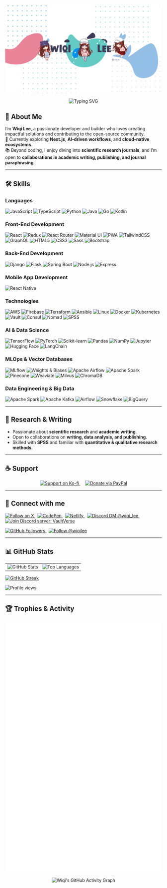 <!-- Banner -->
<p align="center">
  <img src="./assets/banner-wiqi-lee.jpg" alt="Banner Wiqi Lee" />
</p>

<!-- Typing effect -->
<p align="center">
  <img
    src="https://readme-typing-svg.demolab.com?font=Fira+Code&size=24&duration=2800&pause=900&color=38B2AC&center=true&vCenter=true&width=700&lines=Hi+there+%F0%9F%91%8B;I'm+Wiqi+Lee;Developer+%7C+Research+Enthusiast;Open+to+Academic+Collaboration+%F0%9F%A4%9D;Learning+by+Building&t=1"
    alt="Typing SVG"
  />
</p>

## 🚀 About Me
I’m **Wiqi Lee**, a passionate developer and builder who loves creating impactful solutions and contributing to the open-source community.  
🌱 Currently exploring **Next.js**, **AI-driven workflows**, and **cloud-native ecosystems**.  
📚 Beyond coding, I enjoy diving into **scientific research journals**, and I’m open to **collaborations in academic writing, publishing, and journal paraphrasing**.

---

## 🛠️ Skills

### Languages
![JavaScript](https://img.shields.io/badge/JavaScript-F7DF1E?style=flat&logo=javascript&logoColor=black)
![TypeScript](https://img.shields.io/badge/TypeScript-007ACC?style=flat&logo=typescript&logoColor=white)
![Python](https://img.shields.io/badge/Python-3776AB?style=flat&logo=python&logoColor=white)
![Java](https://img.shields.io/badge/Java-ED8B00?style=flat&logo=java&logoColor=white)
![Go](https://img.shields.io/badge/Go-00ADD8?style=flat&logo=go&logoColor=white)
![Kotlin](https://img.shields.io/badge/Kotlin-7F52FF?style=flat&logo=kotlin&logoColor=white)

### Front-End Development
![React](https://img.shields.io/badge/React-20232A?style=flat&logo=react&logoColor=61DAFB)
![Redux](https://img.shields.io/badge/Redux-764ABC?style=flat&logo=redux&logoColor=white)
![React Router](https://img.shields.io/badge/React_Router-CA4245?style=flat&logo=react-router&logoColor=white)
![Material UI](https://img.shields.io/badge/Material_UI-0081CB?style=flat&logo=mui&logoColor=white)
![PWA](https://img.shields.io/badge/Progressive_Web_App-4285F4?style=flat&logo=googlechrome&logoColor=white)
![TailwindCSS](https://img.shields.io/badge/Tailwind_CSS-38B2AC?style=flat&logo=tailwind-css&logoColor=white)
![GraphQL](https://img.shields.io/badge/GraphQL-E10098?style=flat&logo=graphql&logoColor=white)
![HTML5](https://img.shields.io/badge/HTML5-E34F26?style=flat&logo=html5&logoColor=white)
![CSS3](https://img.shields.io/badge/CSS3-1572B6?style=flat&logo=css3&logoColor=white)
![Sass](https://img.shields.io/badge/Sass-CC6699?style=flat&logo=sass&logoColor=white)
![Bootstrap](https://img.shields.io/badge/Bootstrap-563D7C?style=flat&logo=bootstrap&logoColor=white)

### Back-End Development
![Django](https://img.shields.io/badge/Django-092E20?style=flat&logo=django&logoColor=white)
![Flask](https://img.shields.io/badge/Flask-000000?style=flat&logo=flask&logoColor=white)
![Spring Boot](https://img.shields.io/badge/Spring_Boot-6DB33F?style=flat&logo=spring-boot&logoColor=white)
![Node.js](https://img.shields.io/badge/Node.js-339933?style=flat&logo=node.js&logoColor=white)
![Express](https://img.shields.io/badge/Express-000000?style=flat&logo=express&logoColor=white)

### Mobile App Development
![React Native](https://img.shields.io/badge/React_Native-20232A?style=flat&logo=react&logoColor=61DAFB)

### Technologies
![AWS](https://img.shields.io/badge/AWS-232F3E?style=flat&logo=amazon-aws&logoColor=white)
![Firebase](https://img.shields.io/badge/Firebase-FFCA28?style=flat&logo=firebase&logoColor=black)
![Terraform](https://img.shields.io/badge/Terraform-844FBA?style=flat&logo=terraform&logoColor=white)
![Ansible](https://img.shields.io/badge/Ansible-EE0000?style=flat&logo=ansible&logoColor=white)
![Linux](https://img.shields.io/badge/Linux-FCC624?style=flat&logo=linux&logoColor=black)
![Docker](https://img.shields.io/badge/Docker-2496ED?style=flat&logo=docker&logoColor=white)
![Kubernetes](https://img.shields.io/badge/Kubernetes-326CE5?style=flat&logo=kubernetes&logoColor=white)
![Vault](https://img.shields.io/badge/Vault-000000?style=flat&logo=vault&logoColor=white)
![Consul](https://img.shields.io/badge/Consul-CA2171?style=flat&logo=consul&logoColor=white)
![Nomad](https://img.shields.io/badge/Nomad-00C7B7?style=flat&logo=hashicorp&logoColor=white)
![SPSS](https://img.shields.io/badge/SPSS-003B57?style=flat&logo=ibm&logoColor=white)

### AI & Data Science
![TensorFlow](https://img.shields.io/badge/TensorFlow-FF6F00?style=flat&logo=tensorflow&logoColor=white)
![PyTorch](https://img.shields.io/badge/PyTorch-EE4C2C?style=flat&logo=pytorch&logoColor=white)
![Scikit-learn](https://img.shields.io/badge/Scikit--Learn-F7931E?style=flat&logo=scikit-learn&logoColor=white)
![Pandas](https://img.shields.io/badge/Pandas-150458?style=flat&logo=pandas&logoColor=white)
![NumPy](https://img.shields.io/badge/Numpy-013243?style=flat&logo=numpy&logoColor=white)
![Jupyter](https://img.shields.io/badge/Jupyter-F37626?style=flat&logo=jupyter&logoColor=white)
![Hugging Face](https://img.shields.io/badge/HuggingFace-FFDB1E?style=flat&logo=huggingface&logoColor=black)
![LangChain](https://img.shields.io/badge/LangChain-1C3C3C?style=flat&logo=chainlink&logoColor=white)

### MLOps & Vector Databases
![MLflow](https://img.shields.io/badge/MLflow-0194E2?style=flat&logo=mlflow&logoColor=white)
![Weights & Biases](https://img.shields.io/badge/Weights_&_Biases-FFBE00?style=flat&logo=weightsandbiases&logoColor=black)
![Apache Airflow](https://img.shields.io/badge/Apache_Airflow-017CEE?style=flat&logo=apache-airflow&logoColor=white)
![Apache Spark](https://img.shields.io/badge/Apache_Spark-E25A1C?style=flat&logo=apachespark&logoColor=white)
![Pinecone](https://img.shields.io/badge/Pinecone-00A37F?style=flat&logo=pinecone&logoColor=white)
![Weaviate](https://img.shields.io/badge/Weaviate-6A4C93?style=flat&logo=weaviate&logoColor=white)
![Milvus](https://img.shields.io/badge/Milvus-0073FF?style=flat&logo=milvus&logoColor=white)
![ChromaDB](https://img.shields.io/badge/ChromaDB-EC407A?style=flat&logoColor=white)

### Data Engineering & Big Data
![Apache Spark](https://img.shields.io/badge/Apache_Spark-E25A1C?style=flat&logo=apachespark&logoColor=white)
![Apache Kafka](https://img.shields.io/badge/Apache_Kafka-231F20?style=flat&logo=apachekafka&logoColor=white)
![Airflow](https://img.shields.io/badge/Apache_Airflow-017CEE?style=flat&logo=apacheairflow&logoColor=white)
![Snowflake](https://img.shields.io/badge/Snowflake-29B5E8?style=flat&logo=snowflake&logoColor=white)
![BigQuery](https://img.shields.io/badge/BigQuery-669DF6?style=flat&logo=googlebigquery&logoColor=white)

---

## 📖 Research & Writing
- Passionate about **scientific research** and **academic writing**.  
- Open to collaborations on **writing, data analysis, and publishing**.  
- Skilled with **SPSS** and familiar with **quantitative & qualitative research methods**.

---

## ☕ Support
<p align="center">
  <a href="https://ko-fi.com/vaultverse">
    <img src="https://ko-fi.com/img/githubbutton_sm.svg" alt="Support on Ko-fi" />
  </a>
  &nbsp;&nbsp;&nbsp;
  <a href="https://paypal.me/heytugas">
    <img src="https://img.shields.io/badge/Donate%20via%20PayPal-00457C?style=for-the-badge&logo=paypal&logoColor=white" alt="Donate via PayPal" />
  </a>
</p>

---

## 🔗 Connect with me
<p align="left">
  <a href="https://x.com/wiqi_Lee">
    <img src="https://img.shields.io/badge/Follow%20on%20X-000000?style=for-the-badge&logo=x&logoColor=white" alt="Follow on X" />
  </a>
  &nbsp;
  <a href="https://codepen.io/wiqilee">
    <img src="https://img.shields.io/badge/CodePen-000000?style=for-the-badge&logo=codepen&logoColor=white" alt="CodePen" />
  </a>
  &nbsp;
  <a href="https://app.netlify.com/teams/wiqilee/overview">
    <img src="https://img.shields.io/badge/Netlify-00C7B7?style=for-the-badge&logo=netlify&logoColor=white" alt="Netlify" />
  </a>
  &nbsp;
  <a href="https://discord.com/users/wiqi_lee">
    <img src="https://img.shields.io/badge/Discord-DM%20%40wiqi__lee-5865F2?style=for-the-badge&logo=discord&logoColor=white" alt="Discord DM @wiqi_lee" />
  </a>
  &nbsp;
  <a href="https://discord.gg/vaultverse">
    <img src="https://img.shields.io/badge/Discord-Join%20server%20%28VaultVerse%29-5865F2?style=for-the-badge&logo=discord&logoColor=white" alt="Join Discord server: VaultVerse" />
  </a>
</p>

<p>
  <a href="https://github.com/wiqilee?tab=followers">
    <img src="https://img.shields.io/github/followers/wiqilee?label=Followers&style=social" alt="GitHub Followers" />
  </a>
  &nbsp;
  <a href="https://github.com/wiqilee">
    <img src="https://img.shields.io/badge/Follow-@wiqilee-181717?logo=github&labelColor=555555" alt="Follow @wiqilee" />
  </a>
</p>

---

## 📊 GitHub Stats
<table>
  <tr>
    <td>
      <img height="160" src="https://github-readme-stats.vercel.app/api?username=wiqilee&show_icons=true&theme=tokyonight&rank_icon=github" alt="GitHub Stats" />
    </td>
    <td>
      <img height="160" src="https://github-readme-stats.vercel.app/api/top-langs/?username=wiqilee&layout=compact&theme=tokyonight" alt="Top Languages" />
    </td>
  </tr>
</table>

<p>
  <a href="https://github.com/DenverCoder1/github-readme-streak-stats">
    <img src="https://streak-stats.demolab.com?user=wiqilee&theme=tokyonight&date_format=j%20M%5B%20Y%5D" alt="GitHub Streak" />
  </a>
</p>

<p>
  <img src="https://komarev.com/ghpvc/?username=wiqilee&label=Profile%20views&color=0e75b6&style=flat" alt="Profile views" />
</p>

---

## 🏆 Trophies & Activity

<!-- Trophies -->
<p align="center">
  <img src="https://github.com/wiqilee/wiqilee/blob/main/github-metrics.svg" alt="Metrics" />
</p>

<!-- Activity Graph -->
<p align="center">
  <img
    src="https://github-readme-activity-graph.vercel.app/graph?username=wiqilee&theme=tokyo-night&area=true&hide_border=true&t=2"
    alt="Wiqi's GitHub Activity Graph"
  />
</p>
